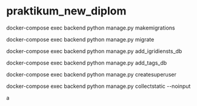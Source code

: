 # praktikum_new_diplom
docker-compose exec backend python manage.py makemigrations

docker-compose exec backend python manage.py migrate

docker-compose exec backend python manage.py add_igridiensts_db

docker-compose exec backend python manage.py add_tags_db

docker-compose exec backend python manage.py createsuperuser

docker-compose exec backend python manage.py collectstatic --noinput

a